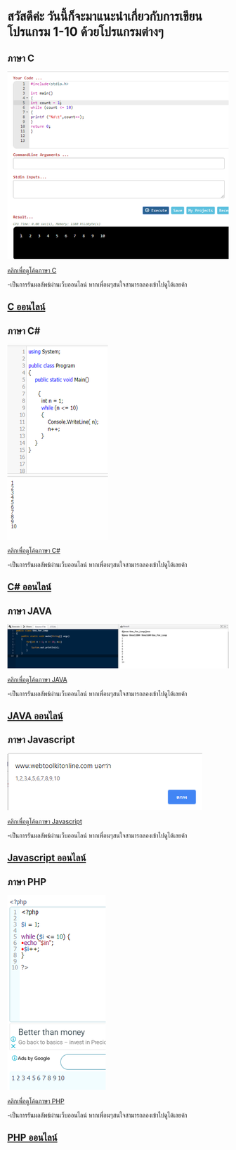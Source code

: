 # สวัสดีค่ะ วันนี้ก็จะมาแนะนำเกี่ยวกับการเขียนโปรแกรม 1-10 ด้วยโปรแกรมต่างๆ


## ภาษา C

![Image](https://raw.githubusercontent.com/suwatjanee005/Sourec_Code_Number/master/C/c1-10.png)

[คลิกเพื่อดูโค้ดภาษา C](https://github.com/suwatjanee005/Sourec_Code_Number/blob/master/C/C)


-เป็นการรันผลลัพธ์ผ่านเว็บออนไลน์ หากเพื่อนๆสนใจสามารถลองเข้าไปดูได้เลยค้า

## [C ออนไลน์](https://www.jdoodle.com/c-online-compiler)



## ภาษา C#

![Image](https://raw.githubusercontent.com/suwatjanee005/Sourec_Code_Number/master/C%23/c%231-10.png)

[คลิกเพื่อดูโค้ดภาษา C#](https://github.com/suwatjanee005/Sourec_Code_Number/blob/master/C%23/C%23)


-เป็นการรันผลลัพธ์ผ่านเว็บออนไลน์ หากเพื่อนๆสนใจสามารถลองเข้าไปดูได้เลยค้า

## [C# ออนไลน์](https://dotnetfiddle.net/)

## ภาษา JAVA

![Image](https://raw.githubusercontent.com/suwatjanee005/Sourec_Code_Number/master/Java/Java1-10.png)

[คลิกเพื่อดูโค้ดภาษา JAVA](https://github.com/suwatjanee005/Sourec_Code_Number/blob/master/Java/JAVA) 


-เป็นการรันผลลัพธ์ผ่านเว็บออนไลน์ หากเพื่อนๆสนใจสามารถลองเข้าไปดูได้เลยค้า

## [JAVA ออนไลน์](https://dotnetfiddle.net/)


## ภาษา Javascript

![Image](https://raw.githubusercontent.com/suwatjanee005/Sourec_Code_Number/master/JS/JS1-10.png)

[คลิกเพื่อดูโค้ดภาษา Javascript](https://github.com/suwatjanee005/Sourec_Code_Number/blob/master/JS/JS) 


-เป็นการรันผลลัพธ์ผ่านเว็บออนไลน์ หากเพื่อนๆสนใจสามารถลองเข้าไปดูได้เลยค้า

## [Javascript ออนไลน์ ](https://dotnetfiddle.net/)


## ภาษา PHP

![Image](https://raw.githubusercontent.com/suwatjanee005/Sourec_Code_Number/master/PHP/PHP.png)

[คลิกเพื่อดูโค้ดภาษา PHP](https://github.com/suwatjanee005/Sourec_Code_Number/blob/master/PHP/PHP) 


-เป็นการรันผลลัพธ์ผ่านเว็บออนไลน์ หากเพื่อนๆสนใจสามารถลองเข้าไปดูได้เลยค้า

## [PHP ออนไลน์](https://dotnetfiddle.net/)




